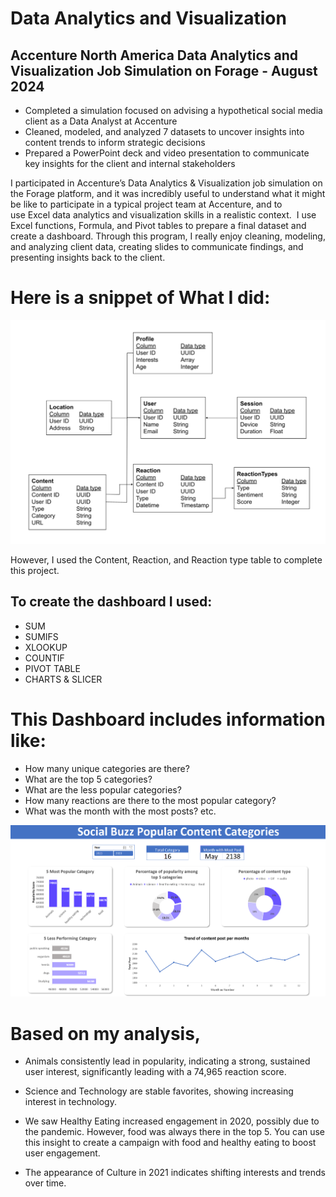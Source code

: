 # Data Analytics and Visualization

## Accenture North America Data Analytics and Visualization Job Simulation on Forage - August 2024

 * Completed a simulation focused on advising a hypothetical social media client
   as a Data Analyst at Accenture
 * Cleaned, modeled, and analyzed 7 datasets to uncover insights into content
   trends to inform strategic decisions
 * Prepared a PowerPoint deck and video presentation to communicate key insights
   for the client and internal stakeholders
   
I participated in Accenture’s Data Analytics & Visualization job
simulation on the Forage platform, and it was incredibly useful to understand
what it might be like to participate in a typical project team at Accenture, and
to use Excel data analytics and visualization skills in a realistic
context. 
I use Excel functions, Formula, and Pivot tables to prepare a final dataset and create a dashboard. 
Through this program, I really enjoy cleaning, modeling, and
analyzing client data, creating slides to communicate findings, and presenting insights back to the client.

# Here is a snippet of What I did:
![Data Model](https://github.com/tasnimxpress/Forage/blob/main/Data%20model.png)

However, I used the Content, Reaction, and Reaction type table to complete this project.
## To create the dashboard I used:
- SUM
- SUMIFS
- XLOOKUP
- COUNTIF
- PIVOT TABLE
- CHARTS & SLICER

# This Dashboard includes information like:
- How many unique categories are there?
- What are the top 5 categories?
- What are the less popular categories?
- How many reactions are there to the most popular category?
- What was the month with the most posts? etc.

![Dashboard](https://github.com/tasnimxpress/Forage/blob/main/Dashboard.png)

# Based on my analysis,
- Animals consistently lead in popularity, indicating a strong, sustained user interest, significantly leading with a 74,965 reaction score.

- Science and Technology are stable favorites, showing increasing interest in technology.

- We saw Healthy Eating increased engagement in 2020, possibly due to the pandemic. However, food was always there in the top 5. You can use this insight to create a campaign with food and healthy eating to boost user engagement.

- The appearance of Culture in 2021 indicates shifting interests and trends over time.

  








   
